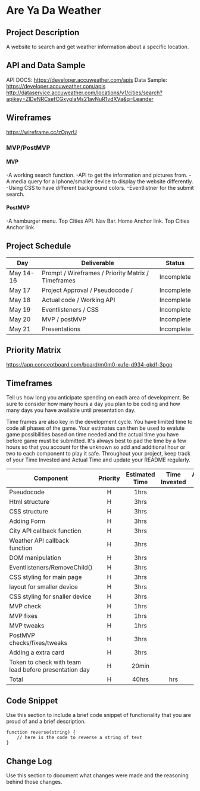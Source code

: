 
# Are Ya Da Weather
## Project Description
A website to search and get weather information about a specific location.
## API and Data Sample
API DOCS: https://developer.accuweather.com/apis
Data Sample: https://developer.accuweather.com/apis
http://dataservice.accuweather.com/locations/v1/cities/search?apikey=ZlDeNRCsefCGxyglaMs21avNuR1vdXVa&q=Leander

## Wireframes
https://wireframe.cc/zOpyrU

### MVP/PostMVP

#### MVP 
-A working search function.
-API to get the information and pictures from.
-A media query for a Iphone/smaller device to display the website differently.
-Using CSS to have different background colors.
-Eventlistner for the submit search.

#### PostMVP  
-A hamburger menu.
Top Cities API.
Nav Bar.
Home Anchor link.
Top Cities Anchor link.

## Project Schedule

|  Day | Deliverable | Status
|---|---| ---|
|May 14-16| Prompt / Wireframes / Priority Matrix / Timeframes | Incomplete
|May 17| Project Approval / Pseudocode / | Incomplete
|May 18| Actual code / Working API  | Incomplete
|May 19| Eventlisteners / CSS  | Incomplete
|May 20| MVP / postMVP | Incomplete
|May 21| Presentations | Incomplete

## Priority Matrix

https://app.conceptboard.com/board/m0m0-xu1e-d934-qkdf-3pgp

## Timeframes

Tell us how long you anticipate spending on each area of development. Be sure to consider how many hours a day you plan to be coding and how many days you have available until presentation day.

Time frames are also key in the development cycle.  You have limited time to code all phases of the game.  Your estimates can then be used to evalute game possibilities based on time needed and the actual time you have before game must be submitted. It's always best to pad the time by a few hours so that you account for the unknown so add and additional hour or two to each component to play it safe. Throughout your project, keep track of your Time Invested and Actual Time and update your README regularly.

| Component | Priority | Estimated Time | Time Invested | Actual Time |
| --- | :---: |  :---: | :---: | :---: |
| Pseudocode | H | 1hrs|  |  |
| Html structure | H | 3hrs|  |  |
| CSS structure | H | 3hrs|  |  |
| Adding Form | H | 3hrs|  |  |
| City API callback function | H | 3hrs|  |  |
| Weather API callback function | H | 3hrs|  |  |
| DOM manipulation  | H | 3hrs|  |  |
| Eventlisteners/RemoveChild()| H | 3hrs|  |  |
| CSS styling for main page| H | 3hrs|  |  |
| layout for smaller device  | H | 3hrs|  |  |
| CSS styling for snaller device | H | 3hrs|  |  |
| MVP check| H | 1hrs|  |  |
| MVP fixes| H | 1hrs|  |  |
| MVP tweaks| H | 1hrs|  |  |
| PostMVP checks/fixes/tweaks| H | 3hrs|  |  |
| Adding a extra card | H | 3hrs|  |  |
| Token to check with team lead before presentation day | H | 20min|  |  |
| Total | H | 40hrs| hrs | hrs |

## Code Snippet

Use this section to include a brief code snippet of functionality that you are proud of and a brief description.  

```
function reverse(string) {
	// here is the code to reverse a string of text
}
```

## Change Log
 Use this section to document what changes were made and the reasoning behind those changes.  

